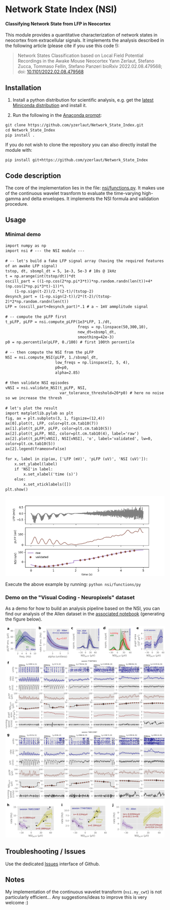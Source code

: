 # Network State Index (NSI)

#### Classifying Network State from LFP in Neocortex 

This module provides a quantitative characterization of network states in neocortex from extracellular signals. It implements the analysis described in the following article (please cite if you use this code !):
> Network States Classification based on Local Field Potential Recordings in the Awake Mouse Neocortex
> Yann Zerlaut, Stefano Zucca, Tommaso Fellin, Stefano Panzeri
> bioRxiv 2022.02.08.479568; doi: [10.1101/2022.02.08.479568](https://doi.org/10.1101/2022.02.08.479568)


## Installation

1. Install a python distribution for scientific analysis, e.g. get the [latest Miniconda distribution](https://docs.conda.io/en/latest/miniconda.html) and install it.
   
2. Run the following in the [Anaconda prompt](https://docs.anaconda.com/anaconda/user-guide/getting-started/#write-a-python-program-using-anaconda-prompt-or-terminal):

```
git clone https://github.com/yzerlaut/Network_State_Index.git
cd Network_State_Index
pip install .
```

If you do not wish to clone the repository you can also directly install the module with:
```
pip install git+https://github.com/yzerlaut/Network_State_Index
```


## Code description

The core of the implementation lies in the file: [nsi/functions.py](./nsi/functions.py). It makes use of the continuous wavelet trasnform to evaluate the time-varying high-gamma and delta envelopes. It implements the NSI formula and validation procedure.
 
## Usage

### Minimal demo

```
import numpy as np
import nsi # --- the NSI module ---

# -- let's build a fake LFP signal array (having the required features of an awake LFP signal)
tstop, dt, sbsmpl_dt = 5, 1e-3, 5e-3 # 10s @ 1kHz
t = np.arange(int(tstop/dt))*dt
oscill_part = ((1-np.cos(2*np.pi*3*t))*np.random.randn(len(t))+4*(np.cos(2*np.pi*3*t)-1))*\
    (1-np.sign(t-2))/2.*(2-t)/(tstop-2)
desynch_part = (1-np.sign(2-t))/2*(t-2)/(tstop-2)*2*np.random.randn(len(t))
LFP = (oscill_part+desynch_part)*.1 # a ~ 1mV ammplitude signal

# -- compute the pLFP first
t_pLFP, pLFP = nsi.compute_pLFP(1e3*LFP, 1./dt,
                                freqs = np.linspace(50,300,10),
                                new_dt=sbsmpl_dt,
                                smoothing=42e-3)
p0 = np.percentile(pLFP, 0./100) # first 100th percentile

# -- then compute the NSI from the pLFP
NSI = nsi.compute_NSI(pLFP, 1./sbsmpl_dt,
                      low_freqs = np.linspace(2, 5, 4),
                      p0=p0,
                      alpha=2.85)

# then validate NSI episodes
vNSI = nsi.validate_NSI(t_pLFP, NSI,
                        var_tolerance_threshold=20*p0) # here no noise so we increase the thresh

# let's plot the result
import matplotlib.pylab as plt
fig, ax = plt.subplots(3, 1, figsize=(12,4))
ax[0].plot(t, LFP, color=plt.cm.tab10(7))
ax[1].plot(t_pLFP, pLFP, color=plt.cm.tab10(5))
ax[2].plot(t_pLFP, NSI, color=plt.cm.tab10(4), label='raw')
ax[2].plot(t_pLFP[vNSI], NSI[vNSI], 'o', label='validated', lw=0, color=plt.cm.tab10(5))
ax[2].legend(frameon=False)

for x, label in zip(ax, ['LFP (mV)', 'pLFP (uV)', 'NSI (uV)']):
    x.set_ylabel(label)
    if 'NSI'in label:
        x.set_xlabel('time (s)')
    else:
        x.set_xticklabels([])
plt.show()
```

<p align="center">
  <img src="./doc/synthetic-example.png"/>
</p>

Execute the above example by running: `python nsi/functions/py`

### Demo on the "Visual Coding - Neuropixels" dataset

As a demo for how to build an analysis pipeline based on the NSI, you can find our analysis of the Allen dataset in the [associated notebook](https://github.com/yzerlaut/Network_State_Index/blob/main/demo/Allen-Neuropixels-dataset.ipynb) (generating the figure below).

<p align="center">
  <img src="./doc/Allen-results.png"/>
</p>


## Troubleshooting / Issues

Use the dedicated [Issues](https://github.com/yzerlaut/Network_State_index/issues) interface of Github.


## Notes

My implementation of the continuous wavelet transform (`nsi.my_cwt`) is not particularly efficient... Any suggestions/ideas to improve this is very welcome :)
